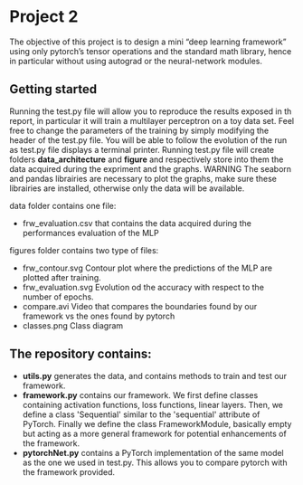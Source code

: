 # Project 2

The objective of this project is to design a mini “deep learning framework” using only pytorch’s
tensor operations and the standard math library, hence in particular without using autograd or the
neural-network modules. 

## Getting started
Running the test.py file will allow you to reproduce the results exposed in th report, in particular it will train a multilayer perceptron on a toy data set. Feel free to change the parameters of the training by simply modifying the header of the test.py file. You will be able to follow the evolution of the run as test.py file displays a terminal printer. Running test.py file will create folders **data_architecture** and **figure** and respectively store into them the data acquired during the expriment and the graphs. WARNING The seaborn and pandas librairies are necessary to plot the graphs, make sure these librairies are installed, otherwise only the data will be available. 

data folder contains one file:  
* frw_evaluation.csv that contains the data acquired during the performances evaluation of the MLP
  
figures folder contains two type of files:
* frw_contour.svg Contour plot where the predictions of the MLP are plotted after training. 
* frw_evaluation.svg Evolution od the accuracy with respect to the number of epochs. 
* compare.avi Video that compares the boundaries found by our framework vs the ones found by pytorch
* classes.png Class diagram

## The repository contains:  
* **utils.py** generates the data, and contains methods to train and test our framework.
* **framework.py** contains our framework. We first define classes containing activation functions, loss functions, linear layers. Then, we define
a class 'Sequential' similar to the 'sequential' attribute of PyTorch. Finally we define the class FrameworkModule, basically empty but acting as a more general framework for potential enhancements of the framework.
* **pytorchNet.py** contains a PyTorch implementation of the same model as the one we used in test.py. This allows you to compare pytorch with the framework provided. 
